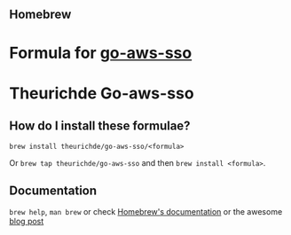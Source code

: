 ## Homebrew

Formula for [go-aws-sso](https://github.com/theurichde/go-aws-sso)
=======
# Theurichde Go-aws-sso

## How do I install these formulae?

`brew install theurichde/go-aws-sso/<formula>`

Or `brew tap theurichde/go-aws-sso` and then `brew install <formula>`.

## Documentation

`brew help`, `man brew` or check [Homebrew's documentation](https://docs.brew.sh) or the awesome [blog post](https://brew.sh/2020/11/18/homebrew-tap-with-bottles-uploaded-to-github-releases/)
